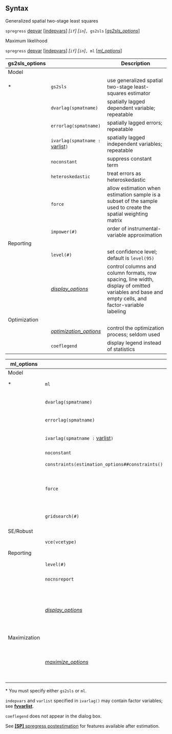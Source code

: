 ## Syntax

Generalized spatial two-stage least squares

`spregress`
[depvar](http://www.stata.com/help.cgi?depvar)
\[[indepvars](http://www.stata.com/help.cgi?indepvars)\]
_\[`if`\] \[`in`\]_`, gs2sls`
\[[<var class="command">gs2sls_options</var><strong></strong>](#gs2sls_options)\]

Maximum likelihood

`spregress`
[depvar](http://www.stata.com/help.cgi?depvar)
\[[indepvars](http://www.stata.com/help.cgi?indepvars)\]
_\[`if`\] \[`in`\]_`, ml`
\[[<var class="command">ml_options</var><strong></strong>](#ml_options)\]

| gs2sls\_options |                                                                                                                   | Description                                                                                                                                      |
|-----------------|-------------------------------------------------------------------------------------------------------------------|--------------------------------------------------------------------------------------------------------------------------------------------------|
| Model           |                                                                                                                   |                                                                                                                                                  |
| \*              | `gs2sls`                                                                                                          | use generalized spatial two-stage least-squares estimator                                                                                        |
|                 | `dvarlag(spmatname)`                                                                                              | spatially lagged dependent variable; repeatable                                                                                                  |
|                 | `errorlag(spmatname)`                                                                                             | spatially lagged errors; repeatable                                                                                                              |
|                 | `ivarlag(spmatname :` [varlist](http://www.stata.com/help.cgi?varlist)`)`          | spatially lagged independent variables; repeatable                                                                                               |
|                 | `noconstant`                                                                                                      | suppress constant term                                                                                                                           |
|                 | `heteroskedastic`                                                                                                 | treat errors as heteroskedastic                                                                                                                  |
|                 | `force`                                                                                                           | allow estimation when estimation sample is a subset of the sample used to create the spatial weighting matrix                                    |
|                 | `impower(#)`                                                                                                      | order of instrumental-variable approximation                                                                                                     |
| Reporting       |                                                                                                                   |                                                                                                                                                  |
|                 | `level(#)`                                                                                                        | set confidence level; default is `level(95)`                                                                                                     |
|                 | [<var class="command">display_options</var><strong></strong>](#gs2sls_display_options) | control columns and column formats, row spacing, line width, display of omitted variables and base and empty cells, and factor-variable labeling |
| Optimization    |                                                                                                                   |                                                                                                                                                  |
|                 | [<var class="command">optimization_options</var><strong></strong>](#optimopts)         | control the optimization process; seldom used                                                                                                    |
|                 | `coeflegend`                                                                                                      | display legend instead of statistics                                                                                                             |

| ml\_options  |                                                                                                               | Description                                                                                                                                      |
|--------------|---------------------------------------------------------------------------------------------------------------|--------------------------------------------------------------------------------------------------------------------------------------------------|
| Model        |                                                                                                               |                                                                                                                                                  |
| \*           | `ml`                                                                                                          | use maximum likelihood estimator                                                                                                                 |
|              | `dvarlag(spmatname)`                                                                                          | spatially lagged dependent variable; not repeatable                                                                                              |
|              | `errorlag(spmatname)`                                                                                         | spatially lagged errors; not repeatable                                                                                                          |
|              | `ivarlag(spmatname :` [varlist](http://www.stata.com/help.cgi?varlist)`)`      | spatially lagged independent variables; repeatable                                                                                               |
|              | `noconstant`                                                                                                  | suppress constant term                                                                                                                           |
|              | `constraints(estimation_options##constraints()`                                                               | apply specified linear constraints                                                                                                               |
|              | `force`                                                                                                       | allow estimation when estimation sample is a subset of the sample used to create the spatial weighting matrix                                    |
|              | `gridsearch(#)`                                                                                               | resolution of the initial-value search grid; seldom used                                                                                         |
| SE/Robust    |                                                                                                               |                                                                                                                                                  |
|              | `vce(vcetype)`                                                                                                | `vcetype` may be `oim` or `robust`                                                                                                               |
| Reporting    |                                                                                                               |                                                                                                                                                  |
|              | `level(#)`                                                                                                    | set confidence level; default is `level(95)`                                                                                                     |
|              | `nocnsreport`                                                                                                 | do not display constraints                                                                                                                       |
|              | [<var class="command">display_options</var><strong></strong>](#ml_display_options) | control columns and column formats, row spacing, line width, display of omitted variables and base and empty cells, and factor-variable labeling |
| Maximization |                                                                                                               |                                                                                                                                                  |
|              | [<var class="command">maximize_options</var><strong></strong>](#maxopts)           | control the maximization process; seldom used {synopt None}`coeflegend`display legend instead of statistics                                      |

\* You must specify either `gs2sls` or `ml`.

`indepvars` and `varlist` specified in `ivarlag()` may contain factor
variables; see
[<strong>fvvarlist</strong>](http://www.stata.com/help.cgi?fvvarlist).

`coeflegend` does not appear in the dialog box.

See
[<strong>[SP]</strong> spregress postestimation](http://www.stata.com/help.cgi?spregress_postestimation)
for features available after estimation.
